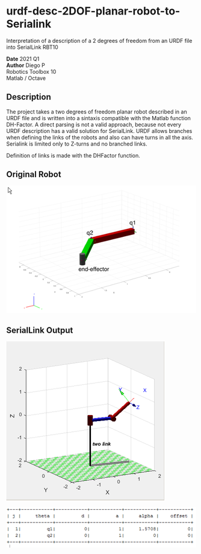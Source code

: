 # urdf-desc-2DOF-planar-robot-to-Serialink
Interpretation of a description of a 2 degrees of freedom from an URDF file into SerialLink RBT10

**Date** 2021 Q1  
**Author** Diego P  
Robotics Toolbox 10  
Matlab / Octave  


## Description
The project takes a two degrees of freedom planar robot described in an URDF file and is written into a sintaxis compatible with the Matlab function DH-Factor. A direct parsing is not a valid approach, because not every URDF description has a valid solution for SerialLink. URDF allows branches when defining the links of the robots and also can have turns in all the axis. Serialink is limited only to Z-turns and no branched links.

Definition of links is made with the DHFactor function.

## Original Robot

![planar robot plotted in URDF](https://github.com/patchdev/urdf-desc-2DOF-planar-robot-to-Serialink/blob/main/img/2dofurdf.png?raw=true)

## SerialLink Output
![planar robot plotted in SerialLink](https://github.com/patchdev/urdf-desc-2DOF-planar-robot-to-Serialink/blob/main/img/simpleplot.png?raw=true)

![DH parameters of planar robot](https://github.com/patchdev/urdf-desc-2DOF-planar-robot-to-Serialink/blob/main/img/tabledhexample.png?raw=true)
